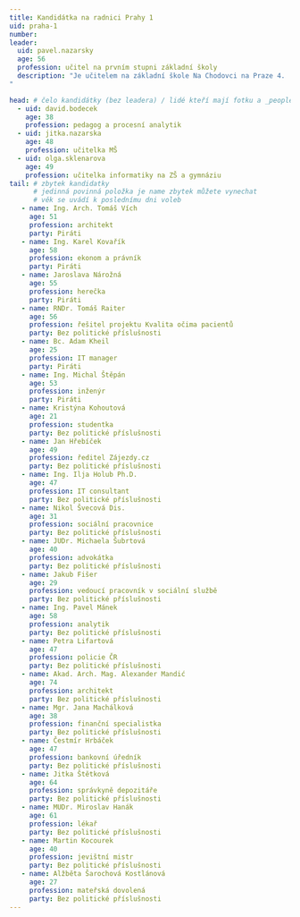 ```yaml
---
title: Kandidátka na radnici Prahy 1
uid: praha-1
number: 
leader: 
  uid: pavel.nazarsky
  age: 56
  profession: učitel na prvním stupni základní školy
  description: "Je učitelem na základní škole Na Chodovci na Praze 4.
"

head: # čelo kandidátky (bez leadera) / lidé kteří mají fotku a _people/jmeno.md
  - uid: david.bodecek
    age: 38
    profession: pedagog a procesní analytik
  - uid: jitka.nazarska
    age: 48
    profession: učitelka MŠ
  - uid: olga.sklenarova
    age: 49
    profession: učitelka informatiky na ZŠ a gymnáziu
tail: # zbytek kandidatky
      # jedinná povinná položka je name zbytek můžete vynechat
      # věk se uvádí k poslednímu dni voleb
   - name: Ing. Arch. Tomáš Vích
     age: 51
     profession: architekt
     party: Piráti
   - name: Ing. Karel Kovařík
     age: 58 
     profession: ekonom a právník
     party: Piráti
   - name: Jaroslava Nárožná
     age: 55
     profession: herečka
     party: Piráti
   - name: RNDr. Tomáš Raiter
     age: 56
     profession: řešitel projektu Kvalita očima pacientů
     party: Bez politické příslušnosti
   - name: Bc. Adam Kheil
     age: 25
     profession: IT manager
     party: Piráti
   - name: Ing. Michal Štěpán
     age: 53
     profession: inženýr
     party: Piráti
   - name: Kristýna Kohoutová
     age: 21
     profession: studentka
     party: Bez politické příslušnosti
   - name: Jan Hřebíček
     age: 49
     profession: ředitel Zájezdy.cz
     party: Bez politické příslušnosti
   - name: Ing. Ilja Holub Ph.D.
     age: 47
     profession: IT consultant
     party: Bez politické příslušnosti
   - name: Nikol Švecová Dis.
     age: 31
     profession: sociální pracovnice
     party: Bez politické příslušnosti
   - name: JUDr. Michaela Šubrtová
     age: 40
     profession: advokátka
     party: Bez politické příslušnosti
   - name: Jakub Fišer
     age: 29
     profession: vedoucí pracovník v sociální službě
     party: Bez politické příslušnosti
   - name: Ing. Pavel Mánek
     age: 58
     profession: analytik
     party: Bez politické příslušnosti
   - name: Petra Lifartová
     age: 47
     profession: policie ČR
     party: Bez politické příslušnosti
   - name: Akad. Arch. Mag. Alexander Mandić
     age: 74
     profession: architekt
     party: Bez politické příslušnosti
   - name: Mgr. Jana Machálková
     age: 38
     profession: finanční specialistka
     party: Bez politické příslušnosti
   - name: Čestmír Hrbáček
     age: 47
     profession: bankovní úředník
     party: Bez politické příslušnosti
   - name: Jitka Štětková
     age: 64
     profession: správkyně depozitáře
     party: Bez politické příslušnosti
   - name: MUDr. Miroslav Hanák
     age: 61
     profession: lékař
     party: Bez politické příslušnosti
   - name: Martin Kocourek
     age: 40
     profession: jevištní mistr
     party: Bez politické příslušnosti
   - name: Alžběta Šarochová Kostlánová
     age: 27
     profession: mateřská dovolená
     party: Bez politické příslušnosti
---
```

